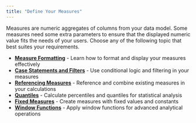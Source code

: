 ```yaml
---
title: "Define Your Measures"
---
```


Measures are numeric aggregates of columns from your data model. Some measures need some extra parameters to ensure that the displayed numeric value fits the needs of your users. Choose any of the following topic that best suites your requirements.

- **[Measure Formatting](/build/metrics-view/measures/measures-formatting)** - Learn how to format and display your measures effectively
- **[Case Statements and Filters](/build/metrics-view/measures/case-statements)** - Use conditional logic and filtering in your measures
- **[Referencing Measures](/build/metrics-view/measures/referencing)** - Reference and combine existing measures in your calculations
- **[Quantiles](/build/metrics-view/measures/quantiles)** - Calculate percentiles and quantiles for statistical analysis
- **[Fixed Measures](/build/metrics-view/measures/fixed-measures)** - Create measures with fixed values and constants
- **[Window Functions](/build/metrics-view/measures/windows)** - Apply window functions for advanced analytical operations
